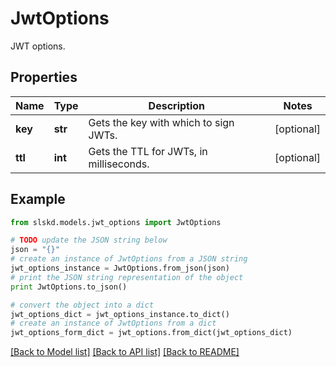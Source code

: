 # JwtOptions

JWT options.

## Properties
Name | Type | Description | Notes
------------ | ------------- | ------------- | -------------
**key** | **str** | Gets the key with which to sign JWTs. | [optional]
**ttl** | **int** | Gets the TTL for JWTs, in milliseconds. | [optional]

## Example

```python
from slskd.models.jwt_options import JwtOptions

# TODO update the JSON string below
json = "{}"
# create an instance of JwtOptions from a JSON string
jwt_options_instance = JwtOptions.from_json(json)
# print the JSON string representation of the object
print JwtOptions.to_json()

# convert the object into a dict
jwt_options_dict = jwt_options_instance.to_dict()
# create an instance of JwtOptions from a dict
jwt_options_form_dict = jwt_options.from_dict(jwt_options_dict)
```
[[Back to Model list]](../README.md#documentation-for-models) [[Back to API list]](../README.md#documentation-for-api-endpoints) [[Back to README]](../README.md)
